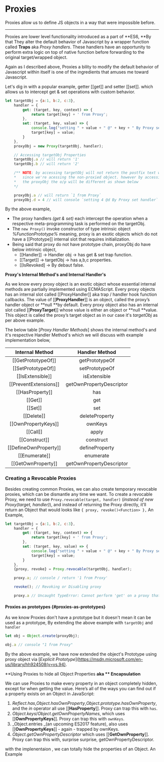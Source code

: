 # Proxies

Proxies allow us to define JS objects in a way that were impossible before.

---

Proxies are lower level functionality introduced as a part of **ES6, **By that They alter the default behavior of Javascript by a wrapper function called **Traps** aka _Proxy handlers_. These handlers have an opportunity to perform extra logic on top of native function before forwarding to the original target/wrapped object.

Again as I described above, Proxies a bility to modify the default behavior of Javascript within itself is one of the ingredients that amuses me toward Javascript.

Let's dig in with a popular example, getter \[\[get\]\] and setter \[\[set\]\]. which allows us to intercept get & set operations with custom behavior.

```js
let targetObj = {a:1, b:2, c:3},
    handler = {
        get: (target, key, context) => {
            return target[key] + ' from Proxy';
        },
        set: (target, key, value) => {
            console.log("setting " + value + " @" + key + " By Proxy set handler");
            target[key] = value;
        }        
    },
    proxyObj = new Proxy(targetObj, handler);

    // Accessing targetObj Properties
    targetObj.a // will return '1'
    targetObj.b // will return '2'

    /** NOTE: by accessing targetObj will not return the postfix text we added, 
    *   since we're acessing the non-proxied object. however by accessing
    *   the proxyObj the o/p will be different as shown below 
    */

    proxyObj.a // will return `1 from Proxy`
    proxyObj.d = 4 // will console `setting 4 @d By Proxy set handler`
```

By the above example,

* The proxy handlers _\(get & set\)_ each intercept the operation when a respective meta-programming task is performed on the targetObj.
* The `new Proxy()` invoke constructor of type intrinsic object _%FunctionPrototype%_ meaning, proxy is an exotic objects which do not have a \[\[Prototype\]\] internal slot that requires initialization.
* Being said that proxy do not have prototype chain, proxyObj do have below intrinsic object, 
  * \[\[Handler\]\]    -&gt; Handler obj -&gt; has get & set trap function.
  * \[\[Target\]\]       -&gt; targetObj -&gt; has a,b,c properties.
  * \[\[IsRevoked\]  -&gt; By debaut false.

**Proxy's Internal Method's and Internal Handler's**

As we know every proxy object is an exotic object whose essential internal methods are partially implemented using ECMAScript. Every proxy objects has an internal slot called \[\[ProxyHandler\]\] aka trap / handler hook function callbacks. The value of \[\[**ProxyHandler**\]\] is an object, called the proxy’s handler object or **null **by default. Every proxy object also has an internal slot called \[\[**ProxyTarget**\]\] whose value is either an object or **null **value. This object is called the proxy’s target object as in our case it's _targetObj_ as per above example.

The below table \[_Proxy Handler Methods_\] shows the internal method's and it's respective Handler Method's which we will discuss  with example implementation below,

| Internal Method | Handler Method |
| :---: | :---: |
| \[\[GetPrototypeOf\]\] | getPrototypeOf |
| \[\[SetPrototypeOf\]\] | setPrototypeOf |
| \[\[IsExtensible\]\] | isExtensible |
| \[\[PreventExtensions\]\] | getOwnPropertyDescriptor |
| \[\[HasProperty\]\] | has |
| \[\[Get\]\] | get |
| \[\[Set\]\] | set |
| \[\[Delete\]\] | deleteProperty |
| \[\[OwnPropertyKeys\]\] | ownKeys |
| \[\[Call\]\] | apply |
| \[\[Construct\]\] | construct |
| \[\[DefineOwnProperty\]\] | defineProperty |
| \[\[Enumerate\]\] | enumerate |
| \[\[GetOwnProperty\]\] | getOwnPropertyDescriptor |

### Creating a Revocable Proxies

Besides creating common Proxies, we can also create temporary revocable proxies, which can be dismantle any time we want. To create a revocable Proxy, we need to use `Proxy.revocable(target, handler)` \(_instead of new Proxy\(target, handler\)_\), and instead of returning the Proxy directly, it’ll return an Object that would looks like `{ proxy, revoke()<Function> },` An Example,

```js
let targetObj = {a:1, b:2, c:3},
    handler = {
        get: (target, key, context) => {
            return target[key] + ' from Proxy';
        },
        set: (target, key, value) => {
            console.log("setting " + value + " @" + key + " By Proxy set handler");
            target[key] = value;
        }        
    },
    {proxy, revoke} = Proxy.revocable(targetObj, handler);

    proxy.a; // console / return '1 from Proxy'

    revoke(); // Revoking or Disabling proxy 

    proxy.a // Uncaught TypeError: Cannot perform 'get' on a proxy that has been revoked at <anonymous>:1:6
```

#### Proxies as prototypes {#proxies-as-prototypes}

As we know Proxies don't have a prototype but it doesn't mean it can be used as a prototype,  By extending the above example with `targetObj` and `handler`

```js
let obj = Object.create(proxyObj);

obj.a // console "1 from Proxy"
```

By the above example, we have now extended the object's Prototype using proxy object via [_Explicit Prototype_](https://msdn.microsoft.com/en-us/library/hh924508(v=vs.94).

**Using Proxies to hide all Object Properties **aka ** Encapsulation**

We can use Proxies to make every property in an object completely hidden, except for when getting the value. Here’s all of the ways you can find out if a property exists on an Object in JavaScript:

1. _Reflect.has_,_Object.hasOwnProperty_,_Object.prototype.hasOwnProperty_, and the _in_ operator all use \[\[**HasProperty**\]\]. Proxy can trap this with `has`.
2. _Object.keys_/_Object.getOwnPropertyNames_, which uses \[\[**OwnPropertyKeys**\]\]. Proxy can trap this with `ownKeys`.
3. _Object.entries _\(an upcoming ES2017 feature\), also uses \[\[**OwnPropertyKeys**\]\] - again - trapped by ownKeys.
4. _Object.getOwnPropertyDescriptor_ which uses \[\[**GetOwnProperty**\]\]. Proxy can trap this with, surprise surprise, getOwnPropertyDescriptor.

with the implenentaion , we can totally hide the properties of an Object. An Example





